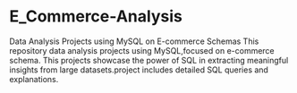 # E_Commerce-Analysis
Data Analysis Projects using MySQL on E-commerce Schemas This repository data analysis projects using MySQL,focused on e-commerce schema. This projects showcase the power of SQL in extracting meaningful insights from large datasets.project includes detailed SQL queries and explanations.
